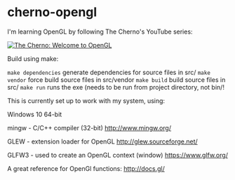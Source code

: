 # cherno-opengl
I'm learning OpenGL by following The Cherno's YouTube series:

[![The Cherno: Welcome to OpenGL](https://img.youtube.com/vi/W3gAzLwfIP0/0.jpg)](https://youtu.be/W3gAzLwfIP0 "The Cherno: Welcome to OpenGL")

Build using make:

`make dependencies` generate dependencies for source files in src/
`make vendor` force build source files in src/vendor
`make build` build source files in src/
`make run` runs the exe (needs to be run from project directory, not bin/!

This is currently set up to work with my system, using:

Windows 10 64-bit

mingw - C/C++ compiler (32-bit)
http://www.mingw.org/

GLEW - extension loader for OpenGL
http://glew.sourceforge.net/

GLFW3 - used to create an OpenGL context (window)
https://www.glfw.org/

A great reference for OpenGl functions:
http://docs.gl/
